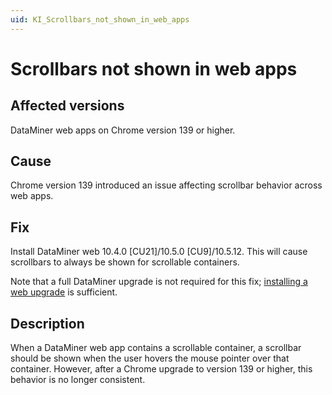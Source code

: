 ```yaml
---
uid: KI_Scrollbars_not_shown_in_web_apps
---
```


# Scrollbars not shown in web apps

## Affected versions

DataMiner web apps on Chrome version 139 or higher.

## Cause

Chrome version 139 introduced an issue affecting scrollbar behavior across web apps.

## Fix

Install DataMiner web 10.4.0 [CU21]/10.5.0 [CU9]/10.5.12.<!-- RN 43996 --> This will cause scrollbars to always be shown for scrollable containers.

Note that a full DataMiner upgrade is not required for this fix; [installing a web upgrade](xref:Upgrading_Downgrading_Webapps) is sufficient.

## Description

When a DataMiner web app contains a scrollable container, a scrollbar should be shown when the user hovers the mouse pointer over that container. However, after a Chrome upgrade to version 139 or higher, this behavior is no longer consistent.
